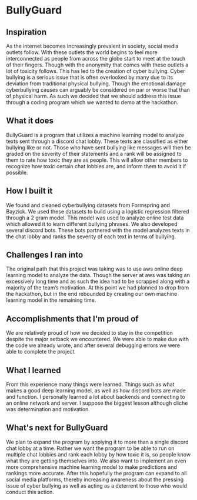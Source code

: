 # BullyGuard

## Inspiration 
As the internet becomes increasingly prevalent in society, social media outlets follow. With these outlets the world begins to feel more interconnected as people from across the globe start to meet at the touch of their fingers. Though with the anonymity that comes with these outlets a lot of toxicity follows. This has led to the creation of cyber bullying. Cyber bullying is a serious issue that is often overlooked by many due to its deviation from traditional physical bullying. Though the emotional damage cyberbullying causes can arguably be considered on par or worse that than of physical harm. As such we decided that we should address this issue through a coding program which we wanted to demo at the hackathon.

## What it does
BullyGuard is a program that utilizes a machine learning model to analyze texts sent through a discord chat lobby. These texts are classified as either bullying like or not. Those who have sent bullying like messages will then be graded on the severity of their statements and a rank will be assigned to them to rate how toxic they are as people. This will allow other members to recognize how toxic certain chat lobbies are, and inform them to avoid it if possible.

## How I built it
We found and cleaned cyberbullying datasets from Formspring and Bayzick. We used these datasets to build using a logistic regression filtered through a 2 gram model. This model was used to analyze online test data which allowed it to learn different bullying phrases. We also developed several discord bots. These bots partnered with the model analyzes texts in the chat lobby and ranks the severity of each text in terms of bullying.

## Challenges I ran into
The original path that this project was taking was to use aws online deep learning model to analyze the data. Though the server at aws was taking an excessively long time and as such the idea had to be scrapped along with a majority of the team’s motivation. At this point we had planned to drop from the hackathon, but in the end rebounded by creating our own machine learning model in the remaining time.

## Accomplishments that I'm proud of
We are relatively proud of how we decided to stay in the competition despite the major setback we encountered. We were able to make due with the code we already wrote, and after several debugging errors we were able to complete the project.

## What I learned
From this experience many things were learned. Things such as what makes a good deep learning model, as well as how discord bots are made and function. I personally learned a lot about backends and connecting to an online network and server. I suppose the biggest lesson although cliche was determination and motivation.

## What's next for BullyGuard
We plan to expand the program by applying it to more than a single discord chat lobby at a time. Rather we want the program to be able to run on multiple chat lobbies and rank each lobby by how toxic it is, so people know what they are getting themselves into. We also want to implement an even more comprehensive machine learning model to make predictions and rankings more accurate. After this hopefully the program can expand to all social media platforms, thereby increasing awareness about the pressing issue of cyber bullying as well as acting as a deterrent to those who would conduct this action.
